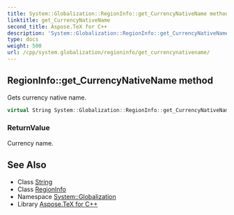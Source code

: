 ```yaml
---
title: System::Globalization::RegionInfo::get_CurrencyNativeName method
linktitle: get_CurrencyNativeName
second_title: Aspose.TeX for C++
description: 'System::Globalization::RegionInfo::get_CurrencyNativeName method. Gets currency native name in C++.'
type: docs
weight: 500
url: /cpp/system.globalization/regioninfo/get_currencynativename/
---
```

## RegionInfo::get_CurrencyNativeName method


Gets currency native name.

```cpp
virtual String System::Globalization::RegionInfo::get_CurrencyNativeName() const
```


### ReturnValue

Currency name.

## See Also

* Class [String](../../../system/string/)
* Class [RegionInfo](../)
* Namespace [System::Globalization](../../)
* Library [Aspose.TeX for C++](../../../)
